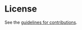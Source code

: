 # License

See the
[guidelines for contributions](https://github.com/mlswg/mls-architecture/blob/master/CONTRIBUTING.md).
